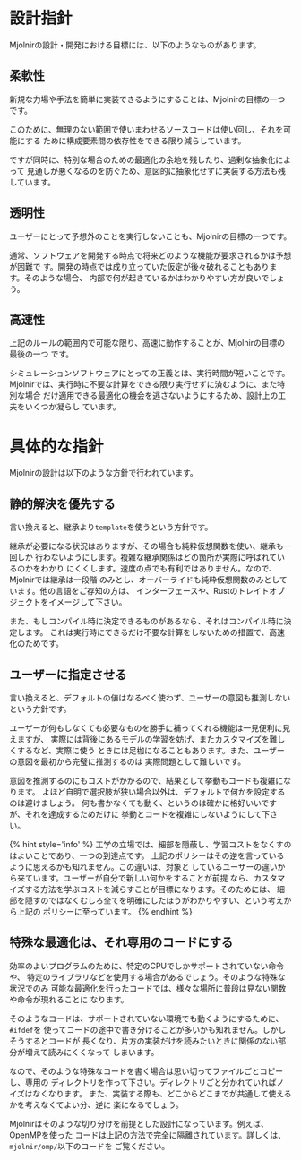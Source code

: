 # 設計指針

Mjolnirの設計・開発における目標には、以下のようなものがあります。

## 柔軟性

新規な力場や手法を簡単に実装できるようにすることは、Mjolnirの目標の一つです。

このために、無理のない範囲で使いまわせるソースコードは使い回し、それを可能にする
ために構成要素間の依存性をできる限り減らしています。

ですが同時に、特別な場合のための最適化の余地を残したり、過剰な抽象化によって
見通しが悪くなるのを防ぐため、意図的に抽象化せずに実装する方法も残しています。

## 透明性

ユーザーにとって予想外のことを実行しないことも、Mjolnirの目標の一つです。

通常、ソフトウェアを開発する時点で将来どのような機能が要求されるかは予想が困難で
す。開発の時点では成り立っていた仮定が後々破れることもあります。そのような場合、
内部で何が起きているかはわかりやすい方が良いでしょう。

## 高速性

上記のルールの範囲内で可能な限り、高速に動作することが、Mjolnirの目標の最後の一つ
です。

シミュレーションソフトウェアにとっての正義とは、実行時間が短いことです。
Mjolnirでは、実行時に不要な計算をできる限り実行せずに済むように、また特別な場合
だけ適用できる最適化の機会を逃さないようにするため、設計上の工夫をいくつか凝らし
ています。

# 具体的な指針

Mjolnirの設計は以下のような方針で行われています。

## 静的解決を優先する

言い換えると、継承より`template`を使うという方針です。

継承が必要になる状況はありますが、その場合も純粋仮想関数を使い、継承も一回しか
行わないようにします。複雑な継承関係はどの箇所が実際に呼ばれているのかをわかり
にくくします。速度の点でも有利ではありません。なので、Mjolnirでは継承は一段階
のみとし、オーバーライドも純粋仮想関数のみとしています。他の言語をご存知の方は、
インターフェースや、Rustのトレイトオブジェクトをイメージして下さい。

また、もしコンパイル時に決定できるものがあるなら、それはコンパイル時に決定します。
これは実行時にできるだけ不要な計算をしないための措置で、高速化のためです。

## ユーザーに指定させる

言い換えると、デフォルトの値はなるべく使わず、ユーザーの意図も推測しないという方針です。

ユーザーが何もしなくても必要なものを勝手に補ってくれる機能は一見便利に見えますが、
実際には背後にあるモデルの学習を妨げ、またカスタマイズを難しくするなど、実際に使う
ときには足枷になることもあります。また、ユーザーの意図を最初から完璧に推測するのは
実際問題として難しいです。

意図を推測するのにもコストがかかるので、結果として挙動もコードも複雑になります。
よほど自明で選択肢が狭い場合以外は、デフォルトで何かを設定するのは避けましょう。
何も書かなくても動く、というのは確かに格好いいですが、それを達成するためだけに
挙動とコードを複雑にしないようにして下さい。

{% hint style='info' %}
工学の立場では、細部を隠蔽し、学習コストをなくすのはよいことであり、一つの到達点です。
上記のポリシーはその逆を言っているように思えるかも知れません。この違いは、対象と
しているユーザーの違いから来ています。ユーザーが自分で新しい何かをすることが前提
なら、カスタマイズする方法を学ぶコストを減らすことが目標になります。そのためには、
細部を隠すのではなくむしろ全てを明確にしたほうがわかりやすい、という考えから上記の
ポリシーに至っています。
{% endhint %}

## 特殊な最適化は、それ専用のコードにする

効率のよいプログラムのために、特定のCPUでしかサポートされていない命令や、
特定のライブラリなどを使用する場合があるでしょう。そのような特殊な状況でのみ
可能な最適化を行ったコードでは、様々な場所に普段は見ない関数や命令が現れることに
なります。

そのようなコードは、サポートされていない環境でも動くようにするために、`#ifdef`を
使ってコードの途中で書き分けることが多いかも知れません。しかしそうするとコードが
長くなり、片方の実装だけを読みたいときに関係のない部分が増えて読みにくくなって
しまいます。

なので、そのような特殊なコードを書く場合は思い切ってファイルごとコピーし、専用の
ディレクトリを作って下さい。ディレクトリごと分かれていればノイズはなくなります。
また、実装する際も、どこからどこまでが共通して使えるかを考えなくてよい分、逆に
楽になるでしょう。

Mjolnirはそのような切り分けを前提とした設計になっています。例えば、OpenMPを使った
コードは上記の方法で完全に隔離されています。詳しくは、`mjolnir/omp/`以下のコードを
ご覧ください。
